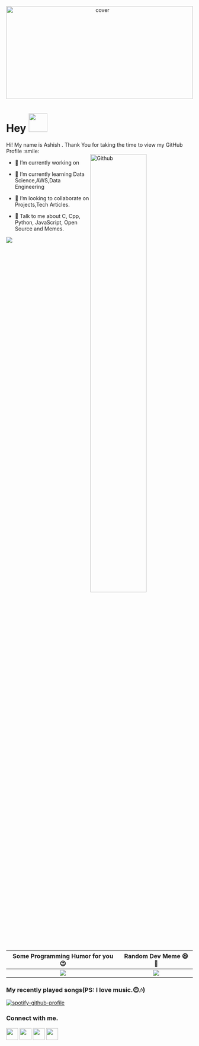 <div align="center">
<img width="100%" height = "250px" src="https://i.pinimg.com/originals/54/6f/60/546f60c454b34d67da9657649225bdab.jpg" alt="cover" />
</div>

<h1> Hey <img src = "https://raw.githubusercontent.com/rahulbanerjee26/githubProfileReadmeGenerator/main/gifs/wave.gif" width = 50px height='50px'> </h1>
<p align='center'>

</p>
<div size='20px'> Hi! My name is Ashish . Thank You for taking the time to view my GitHub Profile :smile: 
</div>


<img width="55%" align="right" alt="Github" src="https://raw.githubusercontent.com/rahulbanerjee26/githubProfileReadmeGenerator/47a1a7b035154ce002fffc42e803b6ca8acbc4f3/gifs/git-header.svg" />


- 🔭 I’m currently working on 

- 🌱 I’m currently learning Data Science,AWS,Data Engineering 

- 👯 I’m looking to collaborate on Projects,Tech Articles. 

- 💬 Talk to me about C, Cpp, Python, JavaScript, Open Source and Memes. 


![](https://quotes-github-readme.vercel.app/api?type=horizontal&theme=gruvbox)

Some Programming Humor for you 😉             | Random Dev Meme 😆🤣 
:-------------------------:|:-------------------------:
![](https://readme-jokes.vercel.app/api?theme=default)  |  ![](https://random-memer.herokuapp.com/)


### My recently played songs(PS: I love music.😌🎶)
[![spotify-github-profile](https://spotify-github-profile.vercel.app/api/view?uid=mp8t5612eecdsbss36q7pmxvx&cover_image=true&theme=default&bar_color=53b14f&bar_color_cover=true)](https://spotify-github-profile.vercel.app/api/view?uid=mp8t5612eecdsbss36q7pmxvx&redirect=true)

### Connect with me.
<a href = 'https://www.linkedin.com/in/ashish-galagali'> <img width = '32px' align= 'center' src="https://raw.githubusercontent.com/rahulbanerjee26/githubAboutMeGenerator/main/icons/linked-in-alt.svg"/></a> 
<a href = 'https://www.twitter.com/ashishjg_x'> <img width = '32px' align= 'center' src="https://raw.githubusercontent.com/rahulbanerjee26/githubAboutMeGenerator/main/icons/twitter.svg"/></a> 
<a href = 'ashishjg.netlify.app'> <img width = '32px' align= 'center' src="https://raw.githubusercontent.com/rahulbanerjee26/githubAboutMeGenerator/main/icons/portfolio.png"/></a> 
<a href = 'https://www.github.com/ashishjg21'> <img width = '32px' align= 'center' src="https://raw.githubusercontent.com/rahulbanerjee26/githubAboutMeGenerator/main/icons/github.svg"/></a> 

